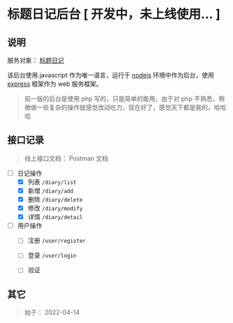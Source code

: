 # 标题日记后台 [ 开发中，未上线使用... ]



## 说明
服务对象： [标题日记](https://github.com/KyleBing/diary-vue) 

该后台使用 javascript 作为唯一语言，运行于 [nodejs](https://github.com/nodejs/node) 环境中作为后台，使用 [express](https://github.com/expressjs/express) 框架作为 web 服务框架。
> 前一版的后台是使用 php 写的，只是简单的能用，由于对 php 不熟悉，稍微做一些复杂的操作就感觉改动吃力，现在好了，感觉天下都是我的，哈哈哈


## 接口记录
> 线上接口文档： Postman 文档 []()

- [ ] 日记操作
  - [x] 列表 `/diary/list`
  - [x] 新增 `/diary/add`
  - [x] 删除 `/diary/delete`
  - [x] 修改 `/diary/modify`
  - [x] 详情 `/diary/detail`

- [ ] 用户操作
  - [ ] 注册 `/user/register`
  - [ ] 登录 `/user/login`
  - [ ] 验证 


## 其它
> 始于： 2022-04-14
